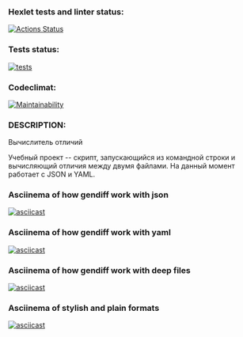 ### Hexlet tests and linter status:
[![Actions Status](https://github.com/StEvseeva/python-project-50/workflows/hexlet-check/badge.svg)](https://github.com/StEvseeva/python-project-50/actions)

### Tests status:
[![tests](https://github.com/StEvseeva/python-project-50/actions/workflows/tests.yml/badge.svg)](https://github.com/StEvseeva/python-project-50/actions/workflows/tests.yml)

### Codeclimat:
[![Maintainability](https://api.codeclimate.com/v1/badges/9a3bf69ecaf01b3a32b6/maintainability)](https://codeclimate.com/github/StEvseeva/python-project-50/maintainability)

### DESCRIPTION:

Вычислитель отличий

Учебный проект -- скрипт, запускающийся из командной строки и вычисляющий отличия между двумя файлами. На данный момент работает с JSON и YAML.

### Asciinema of how gendiff work with json
[![asciicast](https://asciinema.org/a/520311.svg)](https://asciinema.org/a/520311)

### Asciinema of how gendiff work with yaml
[![asciicast](https://asciinema.org/a/520310.svg)](https://asciinema.org/a/520310)

### Asciinema of how gendiff work with deep files
[![asciicast](https://asciinema.org/a/531589.svg)](https://asciinema.org/a/531589)

### Asciinema of stylish and plain formats
[![asciicast](https://asciinema.org/a/531587.svg)](https://asciinema.org/a/531587)